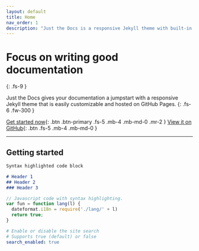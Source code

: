 ```yaml
---
layout: default
title: Home
nav_order: 1
description: "Just the Docs is a responsive Jekyll theme with built-in search that is easily customizable and hosted on GitHub Pages."
---
```


# Focus on writing good documentation
{: .fs-9 }

Just the Docs gives your documentation a jumpstart with a responsive Jekyll theme that is easily customizable and hosted on GitHub Pages.
{: .fs-6 .fw-300 }

[Get started now](#getting-started){: .btn .btn-primary .fs-5 .mb-4 .mb-md-0 .mr-2 }
[View it on GitHub](https://github.com/Hyun-Joo/Hyun-Joo.github.io){: .btn .fs-5 .mb-4 .mb-md-0 }

---

## Getting started
```markdown
Syntax highlighted code block

# Header 1
## Header 2
### Header 3
```
```js
// Javascript code with syntax highlighting.
var fun = function lang(l) {
  dateformat.i18n = require('./lang/' + l)
  return true;
}
```
```yaml
# Enable or disable the site search
# Supports true (default) or false
search_enabled: true
```
